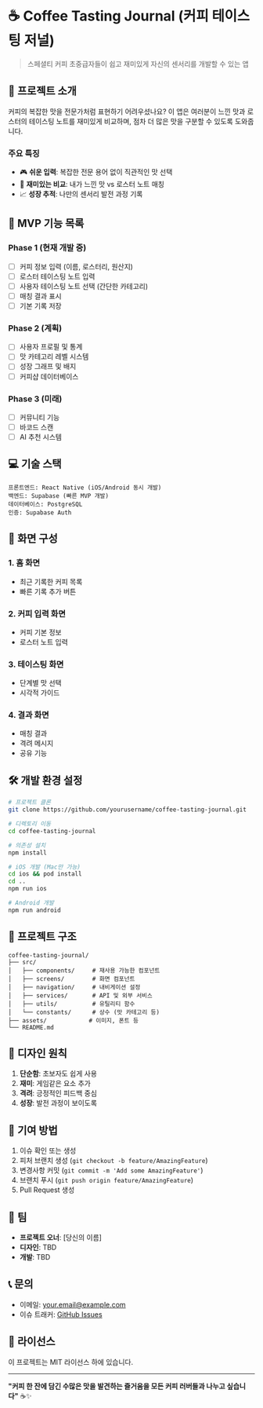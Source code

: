 # ☕ Coffee Tasting Journal (커피 테이스팅 저널)

> 스페셜티 커피 초중급자들이 쉽고 재미있게 자신의 센서리를 개발할 수 있는 앱

## 🎯 프로젝트 소개

커피의 복잡한 맛을 전문가처럼 표현하기 어려우셨나요? 
이 앱은 여러분이 느낀 맛과 로스터의 테이스팅 노트를 재미있게 비교하며, 
점차 더 많은 맛을 구분할 수 있도록 도와줍니다.

### 주요 특징
- 🎮 **쉬운 입력**: 복잡한 전문 용어 없이 직관적인 맛 선택
- 🎪 **재미있는 비교**: 내가 느낀 맛 vs 로스터 노트 매칭
- 📈 **성장 추적**: 나만의 센서리 발전 과정 기록

## 🚀 MVP 기능 목록

### Phase 1 (현재 개발 중)
- [ ] 커피 정보 입력 (이름, 로스터리, 원산지)
- [ ] 로스터 테이스팅 노트 입력
- [ ] 사용자 테이스팅 노트 선택 (간단한 카테고리)
- [ ] 매칭 결과 표시
- [ ] 기본 기록 저장

### Phase 2 (계획)
- [ ] 사용자 프로필 및 통계
- [ ] 맛 카테고리 레벨 시스템
- [ ] 성장 그래프 및 배지
- [ ] 커피샵 데이터베이스

### Phase 3 (미래)
- [ ] 커뮤니티 기능
- [ ] 바코드 스캔
- [ ] AI 추천 시스템

## 💻 기술 스택

```
프론트엔드: React Native (iOS/Android 동시 개발)
백엔드: Supabase (빠른 MVP 개발)
데이터베이스: PostgreSQL
인증: Supabase Auth
```

## 📱 화면 구성

### 1. 홈 화면
- 최근 기록한 커피 목록
- 빠른 기록 추가 버튼

### 2. 커피 입력 화면
- 커피 기본 정보
- 로스터 노트 입력

### 3. 테이스팅 화면
- 단계별 맛 선택
- 시각적 가이드

### 4. 결과 화면
- 매칭 결과
- 격려 메시지
- 공유 기능

## 🛠 개발 환경 설정

```bash
# 프로젝트 클론
git clone https://github.com/yourusername/coffee-tasting-journal.git

# 디렉토리 이동
cd coffee-tasting-journal

# 의존성 설치
npm install

# iOS 개발 (Mac만 가능)
cd ios && pod install
cd ..
npm run ios

# Android 개발
npm run android
```

## 📁 프로젝트 구조

```
coffee-tasting-journal/
├── src/
│   ├── components/     # 재사용 가능한 컴포넌트
│   ├── screens/        # 화면 컴포넌트
│   ├── navigation/     # 내비게이션 설정
│   ├── services/       # API 및 외부 서비스
│   ├── utils/          # 유틸리티 함수
│   └── constants/      # 상수 (맛 카테고리 등)
├── assets/            # 이미지, 폰트 등
└── README.md
```

## 🎨 디자인 원칙

1. **단순함**: 초보자도 쉽게 사용
2. **재미**: 게임같은 요소 추가
3. **격려**: 긍정적인 피드백 중심
4. **성장**: 발전 과정이 보이도록

## 🤝 기여 방법

1. 이슈 확인 또는 생성
2. 피처 브랜치 생성 (`git checkout -b feature/AmazingFeature`)
3. 변경사항 커밋 (`git commit -m 'Add some AmazingFeature'`)
4. 브랜치 푸시 (`git push origin feature/AmazingFeature`)
5. Pull Request 생성

## 👥 팀

- **프로젝트 오너**: [당신의 이름]
- **디자인**: TBD
- **개발**: TBD

## 📞 문의

- 이메일: your.email@example.com
- 이슈 트래커: [GitHub Issues](https://github.com/yourusername/coffee-tasting-journal/issues)

## 📄 라이선스

이 프로젝트는 MIT 라이선스 하에 있습니다.

---

**"커피 한 잔에 담긴 수많은 맛을 발견하는 즐거움을 모든 커피 러버들과 나누고 싶습니다"** ☕✨